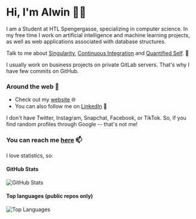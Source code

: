 # Hi, I'm Alwin 👋🏼

I am a Student at HTL Spengergasse, specializing in computer science. In my free time I work on artificial intelligence and machine learning projects, as well as web applications associated with database structures.

Talk to me about [Singularity](https://en.wikipedia.org/wiki/Technological_singularity), [Continuous Integration](https://en.wikipedia.org/wiki/Continuous_integration) and [Quantified Self](https://en.wikipedia.org/wiki/Quantified_self). 🧠

I usually work on business projects on private GitLab servers. That's why I have few commits on GitHub.

### Around the web 🧭
- Check out my [website](https://alwinschuster.at) 🌐
- You can also follow me on [LinkedIn](https://www.linkedin.com/in/alwin-schuster) 🔗

I don't have Twitter, Instagram, Snapchat, Facebook, or TikTok. So, if you find random profiles through Google -- that's not me!

### You can reach me [here](https://alwinschuster.at/contact) 📫

I love statistics, so:

#### GitHub Stats
![GitHub Stats](https://github-readme-stats.vercel.app/api?username=Alwinator&count_private=true&theme=dark)

#### Top languages (public repos only)
![Top Languages](https://github-readme-stats.vercel.app/api/top-langs/?username=Alwinator&theme=dark)
